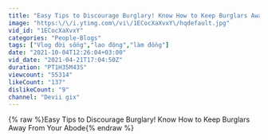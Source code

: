 ```yaml
---
title: "Easy Tips to Discourage Burglary! Know How to Keep Burglars Away From Your Abode"
image: "https:\/\/i.ytimg.com\/vi\/1ECocXaXvxY\/hqdefault.jpg"
vid_id: "1ECocXaXvxY"
categories: "People-Blogs"
tags: ["Vlog đời sống","lao động","làm đồng"]
date: "2021-10-04T12:26:04+03:00"
vid_date: "2021-04-21T17:04:50Z"
duration: "PT1H35M43S"
viewcount: "55314"
likeCount: "137"
dislikeCount: "9"
channel: "Devii gix"
---
```

{% raw %}Easy Tips to Discourage Burglary! Know How to Keep Burglars Away From Your Abode{% endraw %}
